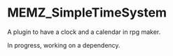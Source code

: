 # MEMZ_SimpleTimeSystem
A plugin to have a clock and a calendar in rpg maker.


In progress, working on a dependency.
